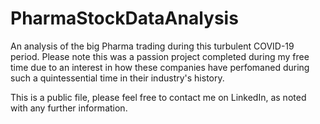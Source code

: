 # PharmaStockDataAnalysis
An analysis of the big Pharma trading during this turbulent COVID-19 period. 
Please note this was a passion project completed during my free time due to an interest in how these companies have perfomaned during such a quintessential time in their industry's history. 

This is a public file, please feel free to contact me on LinkedIn, as noted with any further information.

